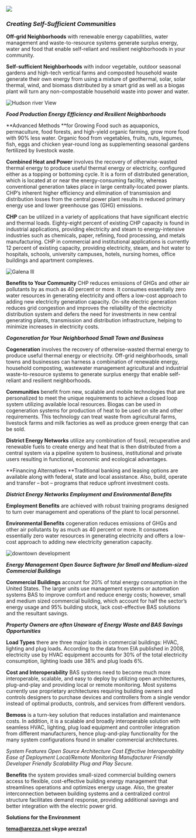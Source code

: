 ![](https://pbs.twimg.com/profile_images/570936206670569472/QbL8Zlor_bigger.jpeg )
### _**Creating Self-Sufficient Communities**_

**Off-grid Neighborhoods** with renewable energy capabilities, water management and waste-to-resource systems generate surplus energy, water and food that enable self-reliant and resilient neighborhoods in your community.

**Self-sufficient Neighborhoods** with indoor vegetable, outdoor seasonal gardens and high-tech vertical farms and composted household waste generate their own energy from using a mixture of geothermal, solar, solar thermal, wind, and biomass distributed by a smart grid as well as a biogas plant will turn any non-compostable household waste into power and water.

![Hudson river View](https://3.bp.blogspot.com/-WKhKnQtDRgE/V8_8rDeiyUI/AAAAAAAAEYI/fxXC17vWQ2sIQfzzgIckA4CpUNZMBAz8QCLcB/s400/Downtown%2BNewburgh.jpg) 

_**Food Production Energy Efficiency and Resilient Neighborhoods**_

**Advanced Methods **for Growing Food such as aquaponics, permaculture, food forests, and high-yield organic farming, grow more food with 90% less water. Organic food from vegetables, fruits, nuts, legumes, fish, eggs and chicken year-round long as supplementing seasonal gardens fertilized by livestock waste.

**Combined Heat and Power** involves the recovery of otherwise-wasted thermal energy to produce useful thermal energy or electricity, configured either as a topping or bottoming cycle. It is a form of distributed generation, which is located at or near the energy-consuming facility, whereas conventional generation takes place in large centrally-located power plants. CHP’s inherent higher efficiency and elimination of transmission and distribution losses from the central power plant results in reduced primary energy use and lower greenhouse gas (GHG) emissions.
 
**CHP** can be utilized in a variety of applications that have significant electric and thermal loads. Eighty-eight percent of existing CHP capacity is found in industrial applications, providing electricity and steam to energy-intensive industries such as chemicals, paper, refining, food processing, and metals manufacturing. CHP in commercial and institutional applications is currently 12 percent of existing capacity, providing electricity, steam, and hot water to hospitals, schools, university campuses, hotels, nursing homes, office buildings and apartment complexes.

![Galena Ill](https://3.bp.blogspot.com/-jryS4tGFeGQ/WKzCSAAK0WI/AAAAAAAAFEw/XIoK4_SiVcIxCMJtV1sRh25S3-ULB7oKgCLcB/s400/Main%2BStreet%2BGalena.jpg)
 
**Benefits to Your Community** CHP reduces emissions of GHGs and other air pollutants by as much as 40 percent or more. It consumes essentially zero water resources in generating electricity and offers a low-cost approach to adding new electricity generation capacity. On-site electric generation reduces grid congestion and improves the reliability of the electricity distribution system and defers the need for investments in new central generating plants, transmission and distribution infrastructure, helping to minimize increases in electricity costs.
 
_**Cogeneration for Your Neighborhood Small Town and Business**_

**Cogeneration** involves the recovery of otherwise-wasted thermal energy to produce useful thermal energy or electricity. Off-grid neighborhoods, small towns and businesses can harness a combination of renewable energy, household composting, wastewater management agricultural and industrial waste-to-resource systems to generate surplus energy that enable self-reliant and resilient neighborhoods.
  
**Communities** benefit from new, scalable and mobile technologies that are personalized to meet the unique requirements to achieve a closed loop system utilizing available local resources. Biogas can be used in cogeneration systems for production of heat to be used on site and other requirements. This technology can treat waste from agricultural farms, livestock farms and milk factories as well as produce green energy that can be sold.
 
**District Energy Networks** utilize any combination of fossil, recuperative and renewable fuels to create energy and heat that is then distributed from a central system via a pipeline system to business, institutional and private users resulting in functional, economic and ecological advantages.

**Financing Alternatives **Traditional banking and leasing options are available along with federal, state and local assistance. Also, build, operate and transfer – bot – programs that reduce upfront investment costs.

_**District Energy Networks Employment and Environmental Benefits**_

**Employment Benefits** are achieved with robust training programs designed to turn over management and operations of the plant to local personnel.
 
**Environmental Benefits** cogeneration reduces emissions of GHGs and other air pollutants by as much as 40 percent or more. It consumes essentially zero water resources in generating electricity and offers a low-cost approach to adding new electricity generation capacity.

![downtown development](https://4.bp.blogspot.com/-0a78fxwWQaI/WBSv_8vp0BI/AAAAAAAAEo4/kQx8kC3o8cwK5r7IbMZUHdxScwBAofyIQCLcB/s400/downtown%2Bsilver%2Bspring%2Bmaryland.jpeg)
  
_**Energy Management Open Source Software for Small and Medium-sized Commercial Buildings**_

**Commercial Buildings** account for 20% of total energy consumption in the United States. The larger units use management systems or automation systems BAS to improve comfort and reduce energy costs; however, small and medium sized commercial building, which account for half the sector’s energy usage and 95% building stock, lack cost-effective BAS solutions and the resultant savings.

_**Property Owners are often Unaware of Energy Waste and BAS Savings Opportunities**_

**Load Types** there are three major loads in commercial buildings: HVAC, lighting and plug loads. According to the data from EIA published in 2008, electricity use by HVAC equipment accounts for 30% of the total electricity consumption, lighting loads use 38% and plug loads 6%.

**Cost and Interoperability** BAS systems need to become much more interoperable, scalable, and easy to deploy by utilizing open architectures, plug-and-play and providing local or remote monitoring. Most systems currently use proprietary architectures requiring building owners and controls designers to purchase devices and controllers from a single vendor instead of optimal products, controls, and services from different vendors.

**Bemoss** is a turn-key solution that reduces installation and maintenance costs. In addition, it is a scalable and broadly interoperable solution with seamless HVAC, lighting, plug load equipment and controller integration from different manufacturers, hence plug-and-play functionality for the many system configurations found in smaller commercial architectures.

_System Features Open Source Architecture Cost Effective Interoperability Ease of Deployment Local/Remote Monitoring Manufacturer Friendly Developer Friendly Scalability Plug and Play Secure._

**Benefits** the system provides small-sized commercial building owners access to flexible, cost-effective building energy management that streamlines operations and optimizes energy usage. Also, the greater interconnection between building systems and a centralized control structure facilitates demand response, providing additional savings and better integration with the electric power grid.
 
**Solutions for the Environment**

**tema@arezza.net  skype arezza1**
